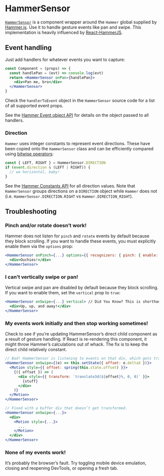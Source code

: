 # HammerSensor

[`HammerSensor`](/src/components/HammerSensor/index.js) is a component wrapper around the `Hammer` global supplied by [Hammer.js](http://hammerjs.github.io/getting-started/). Use it to handle gesture events like pan and swipe. This implementation is heavily influenced by [React-HammerJS](https://github.com/JedWatson/react-hammerjs).

## Event handling

Just add handlers for whatever events you want to capture:

```jsx
const Component = (props) => {
  const handlePan = (evt) => console.log(evt)
  return <HammerSensor onPan={handlePan}>
    <div>Pan me, bro</div>
  </HammerSensor>
}
```

Check the `handlerToEvent` object in the `HammerSensor` source code for a list of all supported event props.

See the [Hammer Event object API](http://hammerjs.github.io/api/#event-object) for details on the object passed to all handlers.

### Direction

`Hammer` uses integer constants to represent event directions. These have been copied onto the `HammerSensor` class and can be efficiently compared using [bitwise operators](https://developer.mozilla.org/en-US/docs/Web/JavaScript/Reference/Operators/Bitwise_Operators):

```jsx
const { LEFT, RIGHT } = HammerSensor.DIRECTION
if (event.direction & (LEFT | RIGHT)) {
  // we horizontal, baby!
}
```

See the [Hammer Constants API](http://hammerjs.github.io/api/#constants) for all direction values. Note that `HammerSensor` groups directions on a `DIRECTION` object while `Hammer` does not (i.e. `HammerSensor.DIRECTION.RIGHT` vs `Hammer.DIRECTION_RIGHT`).


## Troubleshooting

### Pinch and/or rotate doesn’t work!

Hammer does not listen for `pinch` and `rotate` events by default because they block scrolling. If you want to handle these events, you must explicitly enable them via the `options` prop:

```jsx
<HammerSensor onPinch={...} options={{ recognizers: { pinch: { enable: true } } }}>
  <div>Ouchies!</div>
</HammerSensor>
```

### I can’t vertically swipe or pan!

Vertical swipe and pan are disabled by default because they block scrolling. If you want to enable them, set the `vertical` prop to `true`:

```jsx
<HammerSensor onSwipe={...} vertical> // Did You Know? This is shorthand for vertical={true}
  <div>Up, up, and away!</div>
</HammerSensor>
```

### My events work initially and then stop working sometimes!

Check to see if you’re updating HammerSensor’s direct child component as a result of gesture handling. If React is re-rendering this component, it might throw Hammer’s calculations out of whack. The fix is to keep the direct child relatively constant.

```jsx
// Bad! HammerSensor is listening to events on that div, which gets transformed on swipe!
<HammerSensor onSwipe={(e) => this.setState({ offset: e.deltaX })}>
  <Motion style={{ offset: spring(this.state.offset) }}>
    {({ offset }) => (
      <div style={{ transform: `translate3d(${offset}%, 0, 0)` }}>
        {stuff}
      </div>
    )}
  </Motion>
</HammerSensor>

// Fixed with a buffer div that doesn’t get transformed.
<HammerSensor onSwipe={...}>
  <div>
    <Motion style={...}>
      ...
    </Motion>
  </div>
</HammerSensor>
```

### None of my events work!

It’s probably the browser’s fault. Try toggling mobile device emulation, closing and reopening DevTools, or opening a fresh tab.

